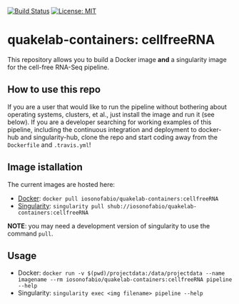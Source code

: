[![Build Status](https://travis-ci.org/iosonofabio/quakelab-containers.svg?branch=cellfreeRNA)](https://travis-ci.org/iosonofabio/quakelab-containers)
[![License: MIT](https://img.shields.io/badge/License-MIT-yellow.svg)](https://opensource.org/licenses/MIT)

# quakelab-containers: cellfreeRNA
This repository allows you to build a Docker image **and** a singularity image for the cell-free RNA-Seq pipeline.

## How to use this repo
If you are a user that would like to run the pipeline without bothering about operating systems, clusters, et al., just install the image and run it (see below). If you are a developer searching for working examples of this pipeline, including the continuous integration and deployment to docker-hub and singularity-hub, clone the repo and start coding away from the `Dockerfile` and `.travis.yml`!

## Image istallation
The current images are hosted here:

 - [Docker](https://hub.docker.com/r/iosonofabio/quakelab-containers/): `docker pull iosonofabio/quakelab-containers:cellfreeRNA`
 - [Singularity](https://singularity-hub.org/collections/141/): `singularity pull shub://iosonofabio/quakelab-containers:cellfreeRNA`

**NOTE**: you may need a development version of singularity to use the command `pull`.

## Usage

 - Docker: `docker run -v $(pwd)/projectdata:/data/projectdata --name imagename --rm iosonofabio/quakelab-containers:cellfreeRNA pipeline --help`
 - Singularity: `singularity exec <img filename> pipeline --help`

